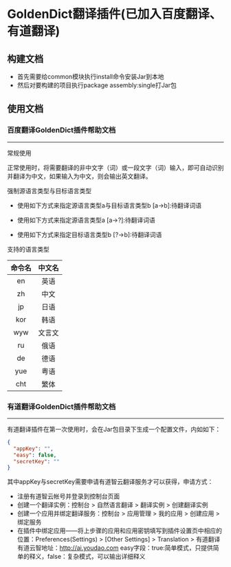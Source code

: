 # GoldenDict翻译插件(已加入百度翻译、有道翻译)
## 构建文档
- 首先需要给common模块执行install命令安装Jar到本地
- 然后对要构建的项目执行package assembly:single打Jar包
## 使用文档

### 百度翻译GoldenDict插件帮助文档

---

常规使用

正常使用时，将需要翻译的非中文字（词）或一段文字（词）输入，即可自动识别并翻译为中文，如果输入为中文，则会输出英文翻译。

强制源语言类型与目标语言类型

- 使用如下方式来指定源语言类型a与目标语言类型b
      [a->b]:待翻译词语

- 使用如下方式来指定源语言类型a
      [a->?]:待翻译词语
- 使用如下方式来指定目标语言类型b
      [?->b]:待翻译词语

支持的语言类型

| 命令名  | 中文名  |
| :--: | :--: |
|  en  |  英语  |
|  zh  |  中文  |
|  jp  |  日语  |
| kor  |  韩语  |
| wyw  | 文言文  |
|  ru  |  俄语  |
|  de  |  德语  |
| yue  |  粤语  |
| cht  |  繁体  |

### 有道翻译GoldenDict插件帮助文档

---
有道翻译插件在第一次使用时，会在Jar包目录下生成一个配置文件，内如如下：
```json
{
  "appKey": "",
  "easy": false,
  "secretKey": ""
}
```
其中appKey与secretKey需要申请有道智云翻译服务才可以获得，申请方式：
- 注册有道智云帐号并登录到控制台页面
- 创建一个翻译实例：控制台 > 自然语言翻译 > 翻译实例 > 创建翻译实例
- 创建一个应用并绑定翻译服务：控制台 > 应用管理 > 我的应用 > 创建应用 > 绑定服务
- 在插件中绑定应用——将上步骤的应用和应用密钥填写到插件设置页中相应的位置：Preferences(Settings) > [Other Settings] > Translation > 有道翻译
有道云智地址：http://ai.youdao.com
easy字段：true:简单模式，只提供简单的释义，false：复杂模式，可以输出详细释义
